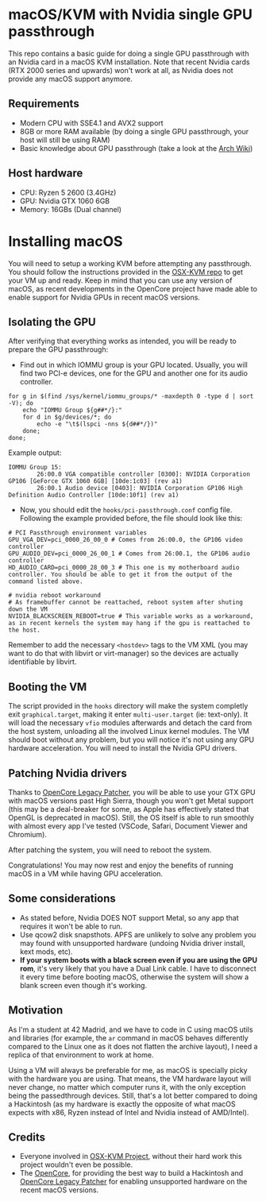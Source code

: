 # macOS/KVM with Nvidia single GPU passthrough
This repo contains a basic guide for doing a single GPU passthrough with an Nvidia card in a macOS KVM installation. Note that recent Nvidia cards (RTX 2000 series and upwards) won't work at all, as Nvidia does not provide any macOS support anymore.

## Requirements
- Modern CPU with SSE4.1 and AVX2 support
- 8GB or more RAM available (by doing a single GPU passthrough, your host will still be using RAM)
- Basic knowledge about GPU passthrough (take a look at the [Arch Wiki](https://wiki.archlinux.org/title/PCI_passthrough_via_OVMF))

## Host hardware
- CPU: Ryzen 5 2600 (3.4GHz)
- GPU: Nvidia GTX 1060 6GB
- Memory: 16GBs (Dual channel)

# Installing macOS
You will need to setup a working KVM before attempting any passthrough. 
You should follow the instructions provided in the [OSX-KVM repo](https://github.com/kholia/OSX-KVM#installation) to get your VM up and ready.
Keep in mind that you can use any version of macOS, as recent developments in the OpenCore project have made able to enable support for Nvidia GPUs in recent macOS versions.

## Isolating the GPU
After verifying that everything works as intended, you will be ready to prepare the GPU passthrough:
- Find out in which IOMMU group is your GPU located. Usually, you will find two PCI-e devices, one for the GPU and another one for its audio controller.
```
for g in $(find /sys/kernel/iommu_groups/* -maxdepth 0 -type d | sort -V); do
    echo "IOMMU Group ${g##*/}:"
    for d in $g/devices/*; do
        echo -e "\t$(lspci -nns ${d##*/})"
    done;
done;
```
Example output:
```
IOMMU Group 15:
        26:00.0 VGA compatible controller [0300]: NVIDIA Corporation GP106 [GeForce GTX 1060 6GB] [10de:1c03] (rev a1)
        26:00.1 Audio device [0403]: NVIDIA Corporation GP106 High Definition Audio Controller [10de:10f1] (rev a1)
```

- Now, you should edit the `hooks/pci-passthrough.conf` config file. Following the example provided before, the file should look like this:
```
# PCI Passthrough environment variables
GPU_VGA_DEV=pci_0000_26_00_0 # Comes from 26:00.0, the GP106 video controller
GPU_AUDIO_DEV=pci_0000_26_00_1 # Comes from 26:00.1, the GP106 audio controller
HD_AUDIO_CARD=pci_0000_28_00_3 # This one is my motherboard audio controller. You should be able to get it from the output of the command listed above.

# nvidia reboot workaround
# As framebuffer cannot be reattached, reboot system after shuting down the VM
NVIDIA_BLACKSCREEN_REBOOT=true # This variable works as a workaround, as in recent kernels the system may hang if the gpu is reattached to the host.
```

Remember to add the necessary `<hostdev>` tags to the VM XML (you may want to do that with libvirt or virt-manager) so the devices are actually identifiable by libvirt.

## Booting the VM
The script provided in the `hooks` directory will make the system completly exit `graphical.target`, making it enter `multi-user.target` (ie: text-only). 
It will load the necessary `vfio` modules afterwards and detach the card from the host system, unloading all the involved Linux kernel modules.
The VM should boot without any problem, but you will notice it's not using any GPU hardware acceleration. You will need to install the Nvidia
GPU drivers.

## Patching Nvidia drivers
Thanks to [OpenCore Legacy Patcher](https://dortania.github.io/OpenCore-Legacy-Patcher), you will be able to use your GTX GPU with macOS versions past High Sierra, though you won't
get Metal support (this may be a deal-breaker for some, as Apple has effectively stated that OpenGL is deprecated in macOS). Still, the OS itself is able to run smoothly with almost
every app I've tested (VSCode, Safari, Document Viewer and Chromium).

After patching the system, you will need to reboot the system.

Congratulations! You may now rest and enjoy the benefits of running macOS in a VM while having GPU acceleration.

## Some considerations
- As stated before, Nvidia DOES NOT support Metal, so any app that requires it won't be able to run.
- Use qcow2 disk snapsthots. APFS are unlikely to solve any problem you may found with unsupported hardware (undoing Nvidia driver install, kext mods, etc).
- **If your system boots with a black screen even if you are using the GPU rom**, it's very likely that you have a Dual Link cable. I have to disconnect it every time before booting macOS,
otherwise the system will show a blank screen even though it's working.

## Motivation
As I'm a student at 42 Madrid, and we have to code in C using macOS utils and libraries (for example, the `ar` command in macOS behaves differently compared to the Linux one as it does not flatten
the archive layout), I need a replica of that environment to work at home.

Using a VM will always be preferable for me, as macOS is specially picky with the hardware you are using. That means, the VM hardware layout will never change, no matter which computer runs it,
with the only exception being the passedthrough devices. Still, that's a lot better compared to doing a Hackintosh (as my hardware is exactly the opposite of what macOS expects with x86, Ryzen instead of Intel and Nvidia instead of AMD/Intel).

## Credits
- Everyone involved in [OSX-KVM Project](https://github.com/kholia/OSX-KVM), without their hard work this project wouldn't even be possible.
- The [OpenCore](https://github.com/acidanthera/OpenCorePkg), for providing the best way to build a Hackintosh and [OpenCore Legacy Patcher](https://dortania.github.io/OpenCore-Legacy-Patcher) for enabling unsupported hardware on the recent macOS versions.
